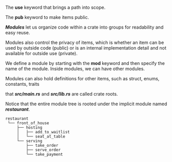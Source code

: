 The **use** keyword that brings a path into scope.

The **pub** keyword to make items public.

_**Modules**_ let us organize code within a crate into groups for readability and easy reuse.

Modules also control the privacy of items, which is whether an item can be used by outside code (public) 
or is an internal implementation detail and not available for outside use (private).

We define a module by starting with the **mod** keyword and then specify the name of the module.
Inside modules, we can have other modules. 

Modules can also hold definitions for other items, such as struct, enums, constants, traits

that _**src/main.rs**_ and **_src/lib.rs_** are called crate roots. 

Notice that the entire module tree is rooted under the implicit module named _**restaurant**_.
```
restaurant
 └── front_of_house
     ├── hosting
     │   ├── add_to_waitlist
     │   └── seat_at_table
     └── serving
         ├── take_order
         ├── serve_order
         └── take_payment
```
